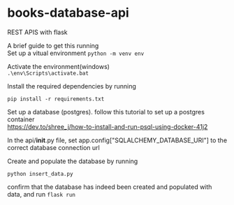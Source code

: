 # books-database-api
REST APIS with flask

A brief guide to get this running  
Set up a vitual environment 
```python -m venv env ```  

Activate the environment(windows)  
```.\env\Scripts\activate.bat```

Install the required dependencies by running  

```pip install -r requirements.txt```  

Set up a database (postgres). follow this tutorial to set up a postgres container   
https://dev.to/shree_j/how-to-install-and-run-psql-using-docker-41j2

In the api/__init__.py file, set app.config["SQLALCHEMY_DATABASE_URI"] to the correct database connection url

Create and populate the database by running   

```python insert_data.py ```

confirm that the database has indeed been created and populated with data, and run
```flask run```


